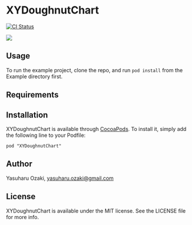 # XYDoughnutChart

[![CI Status](http://img.shields.io/travis/yasuoza/XYDoughnutChart.svg?style=flat)](https://travis-ci.org/yasuoza/XYDoughnutChart)

![](https://raw.githubusercontent.com/yasuoza/XYDoughnutChart/master/Example/screenshot.png)

## Usage

To run the example project, clone the repo, and run `pod install` from the Example directory first.

## Requirements

## Installation

XYDoughnutChart is available through [CocoaPods](http://cocoapods.org). To install
it, simply add the following line to your Podfile:

    pod "XYDoughnutChart"

## Author

Yasuharu Ozaki, yasuharu.ozaki@gmail.com

## License

XYDoughnutChart is available under the MIT license. See the LICENSE file for more info.

